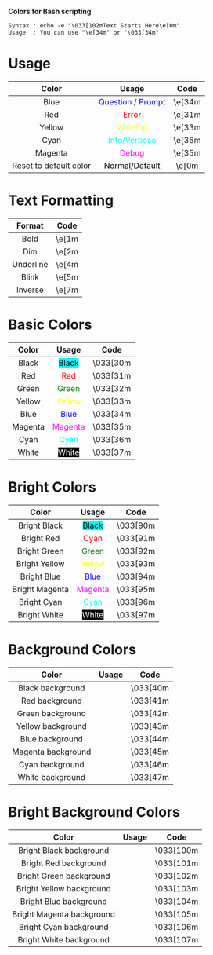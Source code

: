**Colors for Bash scripting**

    Syntax : echo -e "\033[102mText Starts Here\e[0m"
    Usage  : You can use "\e[34m" or "\033[34m"

# Usage
|Color|Usage|Code|
|:---:|:---:|:---:|
|Blue|<span style="color: #0000ff">Question / Prompt</span>|\e[34m|
|Red|<span style="color: #ff0000">Error</span>|\e[31m|
|Yellow|<span style="color: #ffff00">Warning</span>|\e[33m|
|Cyan|<span style="color: #00ffff">Info/Verbose</span>|\e[36m|
|Magenta|<span style="color: #ff00ff">Debug</span>|\e[35m|
|Reset to default color|<span style="color: #000000">Normal/Default</span>|\e[0m|

# Text Formatting
|Format|Code|
|:---:|:---:|
|Bold|\e[1m|
|Dim|\e[2m|
|Underline|\e[4m|
|Blink|\e[5m|
|Inverse|\e[7m|

# Basic Colors
|Color|Usage|Code|
|:---:|:---:|:---:|
|Black|<span style="color:Black; background-color:Cyan">Black</span>|\033[30m|
|Red|<span style="color:Red">Red</span>|\033[31m|
|Green|<span style="color:Green">Green</span>|\033[32m|
|Yellow|<span style="color:Yellow">Yellow</span>|\033[33m|
|Blue|<span style="color:Blue">Blue</span>|\033[34m|
|Magenta|<span style="color:Magenta">Magenta</span>|\033[35m|
|Cyan|<span style="color:Cyan">Cyan</span>|\033[36m|
|White|<span style="color:White; background-color:Black">White</span>|\033[37m|

# Bright Colors
|Color|Usage|Code|
|:---:|:---:|:---:|
|Bright Black|<span style="color:Black; background-color:Cyan">Black</span>|\033[90m|
|Bright Red|<span style="color:Red">Cyan</Red>|\033[91m|
|Bright Green|<span style="color:Green">Green</span>|\033[92m|
|Bright Yellow|<span style="color:Yellow">Yellow</span>|\033[93m|
|Bright Blue|<span style="color:Blue">Blue</span>|\033[94m|
|Bright Magenta|<span style="color:Magenta">Magenta</span>|\033[95m|
|Bright Cyan|<span style="color:Cyan">Cyan</span>|\033[96m|
|Bright White|<span style="color:White; background-color:Black">White</span>|\033[97m|

# Background Colors
|Color|Usage|Code|
|:---:|:---:|:---:|
|Black background|<span style="background-color:Black">                  </span>|\033[40m|
|Red background|<span style="background-color:Red">                  </span>|\033[41m|
|Green background|<span style="background-color:Green">                  </span>|\033[42m|
|Yellow background|<span style="background-color:Yellow">                  </span>|\033[43m|
|Blue background|<span style="background-color:Blue">                  </span>|\033[44m|
|Magenta background|<span style="background-color:Magenta">                  </span>|\033[45m|
|Cyan background|<span style="background-color:Cyan">                  </span>|\033[46m|
|White background|<span style="background-color:White">                  </span>|\033[47m|

# Bright Background Colors
|Color|Usage|Code|
|:---:|:---:|:---:|
|Bright Black background|<span style="background-color:Black">                  </span>|\033[100m|
|Bright Red background|<span style="background-color:Red">                  </span>|\033[101m|
|Bright Green background|<span style="background-color:Green">                  </span>|\033[102m|
|Bright Yellow background|<span style="background-color:Yellow">                  </span>|\033[103m|
|Bright Blue background|<span style="background-color:Blue">                  </span>|\033[104m|
|Bright Magenta background|<span style="background-color:Magenta">                  </span>|\033[105m|
|Bright Cyan background|<span style="background-color:Cyan">                  </span>|\033[106m|
|Bright White background|<span style="background-color:White">                  </span>|\033[107m|
